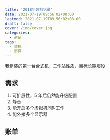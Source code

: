 ```yaml
---
title: '2018年装机记录'
date: 2021-07-19T09:56:02+08:00
lastmod: 2021-07-19T09:56:02+08:00
draft: false
cover: /img/cover.jpg
categories:
  - 杂记
tags:
  - 装机
  - 消费
---
```


我组装的第一台台式机，工作站性质，目标长期服役

<!--more-->

## 需求

1. 可扩展性，5 年后仍然能升级配置
2. 静音
3. 能开启多个虚拟机同时工作
4. 能外接多个显示器

## 账单
